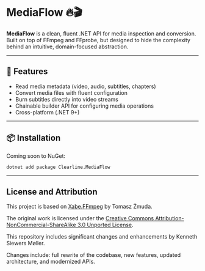 # MediaFlow 🔥🎬

**MediaFlow** is a clean, fluent .NET API for media inspection and conversion. Built on top of FFmpeg and FFprobe,
but designed to hide the complexity behind an intuitive, domain-focused abstraction.

---

## 🚀 Features

- Read media metadata (video, audio, subtitles, chapters)
- Convert media files with fluent configuration
- Burn subtitles directly into video streams
- Chainable builder API for configuring media operations
- Cross-platform (.NET 9+)

---

## 📦 Installation

Coming soon to NuGet:

```bash
dotnet add package Clearline.MediaFlow
```

---

## License and Attribution

This project is based on [Xabe.FFmpeg](https://github.com/tomaszzmuda/Xabe.FFmpeg) by Tomasz Żmuda.

The original work is licensed under
the [Creative Commons Attribution-NonCommercial-ShareAlike 3.0 Unported License](https://creativecommons.org/licenses/by-nc-sa/3.0/).

This repository includes significant changes and enhancements by Kenneth Siewers Møller.

Changes include: full rewrite of the codebase, new features, updated architecture, and modernized APIs.
